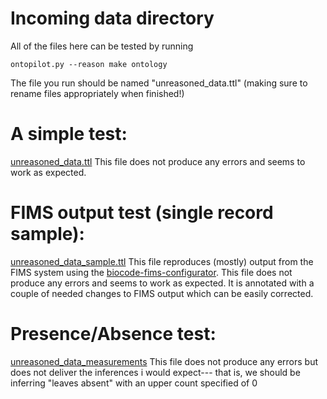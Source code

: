 # Incoming data directory

All of the files here can be tested by running
```
ontopilot.py --reason make ontology
```

The file you run should be named "unreasoned_data.ttl" (making sure to rename files appropriately when finished!)

# A simple test:
[unreasoned_data.ttl](unreasoned_data.ttl)
This file does not produce any errors and seems to work as expected.

# FIMS output test (single record sample):
[unreasoned_data_sample.ttl](unreasoned_data_sample.ttl)
 This file reproduces (mostly) output from the FIMS system using the [biocode-fims-configurator](https://github.com/biocodellc/biocode-fims-configurator).  This file does not produce any errors and seems to work as expected.  It is annotated with a couple of needed changes to FIMS output which can be easily corrected. 

# Presence/Absence test:
[unreasoned_data_measurements](unreasoned_data_measurements.ttl)
This file does not produce any errors but does not deliver the inferences i would expect--- that is,  we should be inferring "leaves absent" with an upper count specified of 0
